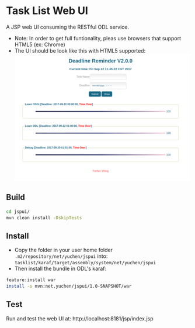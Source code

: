 # Task List Web UI
A JSP web UI consuming the RESTful ODL service.
- Note: In order to get full funtionality, pleas use browsers that support HTML5 (ex: Chrome)
- The UI should be look like this with HTML5 supported:
![Image](https://github.com/WangYuchenSJTU/tasklist-ODL/blob/master/jspui/uisample.png)

## Build
```bash
cd jspui/
mvn clean install -DskipTests
```

## Install
- Copy the folder in your user home folder `.m2/repository/net/yuchen/jspui` into:  `tasklist/karaf/target/assembly/system/net/yuchen/jspui`
- Then install the bundle in ODL's karaf:
```bash
feature:install war
install -s mvn:net.yuchen/jspui/1.0-SNAPSHOT/war
```

## Test
Run and test the web UI at: http://localhost:8181/jsp/index.jsp

